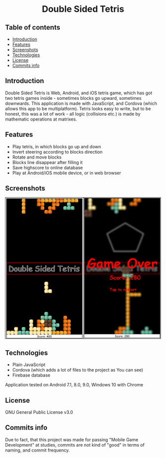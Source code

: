 <h1 align="center">
 <strong>Double Sided Tetris</strong>
<br/>
</h1>


## Table of contents
* [Introduction](#introduction)
* [Features](#features)
* [Screenshots](#screenshots)
* [Technologies](#technologies)
* [License](#license)
* [Commits info](#cinfo)

## Introduction
Double Sided Tetris is Web, Android, and iOS tetris game, which has got two tetris games inside - sometimes blocks go upward, sometimes downwards.
This application is made with JavaScript, and Cordova (which allows this app to be multiplatform).
Tetris looks easy to write, but to be honest, this was a lot of work - all logic (collisions etc.) is made by mathematic operations at matrixes.

## Features
* Play tetris, in which blocks go up and down
* Invert steering according to blocks direction
* Rotate and move blocks
* Blocks line disappear after filling it
* Save highscore to online database
* Play at Android/iOS mobile device, or in web browser

## Screenshots
<p align="center">
 <img src="./Screenshots/dstetris.png" alt="Screenshot form Double Sided application"/>
</p>

## Technologies
* Plain JavaScript
* Cordova (which adds a lot of files to the project as You can see)
* Firebase database

Application tested on Android 7.1, 8.0, 9.0, Windows 10 with Chrome

## License
GNU General Public License v3.0

## Commits info
Due to fact, that this project was made for passing "Mobile Game Development" at studies, commits are not kind of "good" in terms of naming, and commit frequency.
